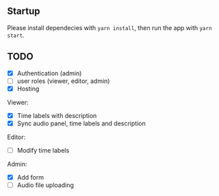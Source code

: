 ## Startup
Please install dependecies with `yarn install`,
then run the app with `yarn start`.

## TODO

- [x] Authentication (admin)
- [ ] user roles (viewer, editor, admin)
- [x] Hosting

Viewer:
- [x] Time labels with description
- [x] Sync audio panel, time labels and description

Editor:
- [ ] Modify time labels

Admin:
- [x] Add form
- [ ] Audio file uploading